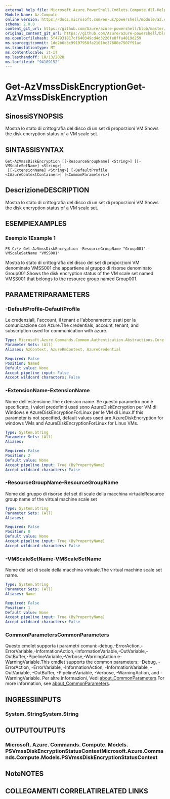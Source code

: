 ```yaml
---
external help file: Microsoft.Azure.PowerShell.Cmdlets.Compute.dll-Help.xml
Module Name: Az.Compute
online version: https://docs.microsoft.com/en-us/powershell/module/az.compute/get-azvmssdiskencryption
schema: 2.0.0
content_git_url: https://github.com/Azure/azure-powershell/blob/master/src/Compute/Compute/help/Get-AzVmssDiskEncryption.md
original_content_git_url: https://github.com/Azure/azure-powershell/blob/master/src/Compute/Compute/help/Get-AzVmssDiskEncryption.md
ms.openlocfilehash: 5f47931817cf640349cd4d3226fe8ffa4819d259
ms.sourcegitcommit: 1de2b6c3c99197958fa2101bc37680e7507f91ac
ms.translationtype: MT
ms.contentlocale: it-IT
ms.lasthandoff: 10/13/2020
ms.locfileid: "94189152"
---
```

# <span data-ttu-id="208a5-101">Get-AzVmssDiskEncryption</span><span class="sxs-lookup"><span data-stu-id="208a5-101">Get-AzVmssDiskEncryption</span></span>

## <span data-ttu-id="208a5-102">Sinossi</span><span class="sxs-lookup"><span data-stu-id="208a5-102">SYNOPSIS</span></span>
<span data-ttu-id="208a5-103">Mostra lo stato di crittografia del disco di un set di proporzioni VM.</span><span class="sxs-lookup"><span data-stu-id="208a5-103">Shows the disk encryption status of a VM scale set.</span></span>

## <span data-ttu-id="208a5-104">SINTASSI</span><span class="sxs-lookup"><span data-stu-id="208a5-104">SYNTAX</span></span>

```
Get-AzVmssDiskEncryption [[-ResourceGroupName] <String>] [[-VMScaleSetName] <String>]
 [[-ExtensionName] <String>] [-DefaultProfile <IAzureContextContainer>] [<CommonParameters>]
```

## <span data-ttu-id="208a5-105">Descrizione</span><span class="sxs-lookup"><span data-stu-id="208a5-105">DESCRIPTION</span></span>
<span data-ttu-id="208a5-106">Mostra lo stato di crittografia del disco di un set di proporzioni VM.</span><span class="sxs-lookup"><span data-stu-id="208a5-106">Shows the disk encryption status of a VM scale set.</span></span>

## <span data-ttu-id="208a5-107">ESEMPI</span><span class="sxs-lookup"><span data-stu-id="208a5-107">EXAMPLES</span></span>

### <span data-ttu-id="208a5-108">Esempio 1</span><span class="sxs-lookup"><span data-stu-id="208a5-108">Example 1</span></span>
```
PS C:\> Get-AzVmssDiskEncryption -ResourceGroupName "Group001" -VMScaleSetName "VMSS001"
```

<span data-ttu-id="208a5-109">Mostra lo stato di crittografia del disco del set di proporzioni VM denominato VMSS001 che appartiene al gruppo di risorse denominato Group001.</span><span class="sxs-lookup"><span data-stu-id="208a5-109">Shows the disk encryption status of the VM scale set named VMSS001 that belongs to the resource group named Group001.</span></span>

## <span data-ttu-id="208a5-110">PARAMETRI</span><span class="sxs-lookup"><span data-stu-id="208a5-110">PARAMETERS</span></span>

### <span data-ttu-id="208a5-111">-DefaultProfile</span><span class="sxs-lookup"><span data-stu-id="208a5-111">-DefaultProfile</span></span>
<span data-ttu-id="208a5-112">Le credenziali, l'account, il tenant e l'abbonamento usati per la comunicazione con Azure.</span><span class="sxs-lookup"><span data-stu-id="208a5-112">The credentials, account, tenant, and subscription used for communication with azure.</span></span>

```yaml
Type: Microsoft.Azure.Commands.Common.Authentication.Abstractions.Core.IAzureContextContainer
Parameter Sets: (All)
Aliases: AzContext, AzureRmContext, AzureCredential

Required: False
Position: Named
Default value: None
Accept pipeline input: False
Accept wildcard characters: False
```

### <span data-ttu-id="208a5-113">-ExtensionName</span><span class="sxs-lookup"><span data-stu-id="208a5-113">-ExtensionName</span></span>
<span data-ttu-id="208a5-114">Nome dell'estensione.</span><span class="sxs-lookup"><span data-stu-id="208a5-114">The extension name.</span></span>
<span data-ttu-id="208a5-115">Se questo parametro non è specificato, i valori predefiniti usati sono AzureDiskEncryption per VM di Windows e AzureDiskEncryptionForLinux per le VM di Linux.</span><span class="sxs-lookup"><span data-stu-id="208a5-115">If this parameter is not specified, default values used are AzureDiskEncryption for windows VMs and AzureDiskEncryptionForLinux for Linux VMs.</span></span>

```yaml
Type: System.String
Parameter Sets: (All)
Aliases:

Required: False
Position: 2
Default value: None
Accept pipeline input: True (ByPropertyName)
Accept wildcard characters: False
```

### <span data-ttu-id="208a5-116">-ResourceGroupName</span><span class="sxs-lookup"><span data-stu-id="208a5-116">-ResourceGroupName</span></span>
<span data-ttu-id="208a5-117">Nome del gruppo di risorse del set di scale della macchina virtuale</span><span class="sxs-lookup"><span data-stu-id="208a5-117">Resource group name of the virtual machine scale set</span></span>

```yaml
Type: System.String
Parameter Sets: (All)
Aliases:

Required: False
Position: 0
Default value: None
Accept pipeline input: True (ByPropertyName)
Accept wildcard characters: False
```

### <span data-ttu-id="208a5-118">-VMScaleSetName</span><span class="sxs-lookup"><span data-stu-id="208a5-118">-VMScaleSetName</span></span>
<span data-ttu-id="208a5-119">Nome del set di scale della macchina virtuale.</span><span class="sxs-lookup"><span data-stu-id="208a5-119">The virtual machine scale set name.</span></span>

```yaml
Type: System.String
Parameter Sets: (All)
Aliases: Name

Required: False
Position: 1
Default value: None
Accept pipeline input: True (ByPropertyName)
Accept wildcard characters: False
```

### <span data-ttu-id="208a5-120">CommonParameters</span><span class="sxs-lookup"><span data-stu-id="208a5-120">CommonParameters</span></span>
<span data-ttu-id="208a5-121">Questo cmdlet supporta i parametri comuni:-debug,-ErrorAction,-ErrorVariable,-InformationAction,-InformationVariable,-OutVariable,-OutBuffer,-PipelineVariable,-Verbose,-WarningAction e-WarningVariable.</span><span class="sxs-lookup"><span data-stu-id="208a5-121">This cmdlet supports the common parameters: -Debug, -ErrorAction, -ErrorVariable, -InformationAction, -InformationVariable, -OutVariable, -OutBuffer, -PipelineVariable, -Verbose, -WarningAction, and -WarningVariable.</span></span> <span data-ttu-id="208a5-122">Per altre informazioni, Vedi [about_CommonParameters](http://go.microsoft.com/fwlink/?LinkID=113216).</span><span class="sxs-lookup"><span data-stu-id="208a5-122">For more information, see [about_CommonParameters](http://go.microsoft.com/fwlink/?LinkID=113216).</span></span>

## <span data-ttu-id="208a5-123">INGRESSI</span><span class="sxs-lookup"><span data-stu-id="208a5-123">INPUTS</span></span>

### <span data-ttu-id="208a5-124">System. String</span><span class="sxs-lookup"><span data-stu-id="208a5-124">System.String</span></span>

## <span data-ttu-id="208a5-125">OUTPUT</span><span class="sxs-lookup"><span data-stu-id="208a5-125">OUTPUTS</span></span>

### <span data-ttu-id="208a5-126">Microsoft. Azure. Commands. Compute. Models. PSVmssDiskEncryptionStatusContext</span><span class="sxs-lookup"><span data-stu-id="208a5-126">Microsoft.Azure.Commands.Compute.Models.PSVmssDiskEncryptionStatusContext</span></span>

## <span data-ttu-id="208a5-127">Note</span><span class="sxs-lookup"><span data-stu-id="208a5-127">NOTES</span></span>

## <span data-ttu-id="208a5-128">COLLEGAMENTI CORRELATI</span><span class="sxs-lookup"><span data-stu-id="208a5-128">RELATED LINKS</span></span>
